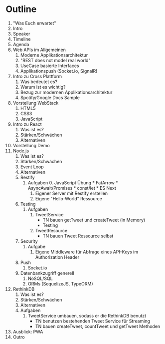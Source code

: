 # Outline

1. "Was Euch erwartet"
2. Intro
3. Speaker
4. Timeline
5. Agenda
6. Web APIs im Allgemeinen
	1. Moderne Applikationsarchitektur
	2. "REST does not model real world"
	3. UseCase basierte Interfaces 
	4. Applikationspush (Socket.io, SignalR)
7. Intro zu Cross Plattform
	1. Was bedeutet es?
	2. Warum ist es wichtig?
	3. Bezug zur modernen Applikationsarchitektur
	4. Spotify/Google Docs Sample
8. Vorstellung WebStack
	1. HTML5
	2. CSS3
	3. JavaScript
9. Intro zu React
	1. Was ist es?
	2. Stärken/Schwächen
	3. Alternativen
10. Vorstellung Demo
11. Node.js
	1. Was ist es?
	2. Stärken/Schwächen
	3. Event Loop
	4. Alternativen 
	5. Restify
		1. Aufgaben
			0. JavaScript Übung
				* FatArrow
				* AsyncAwait/Promises
				* const/let
				* ES Next
			1. Eigener Server mit Restify erstellen
			2. Eigene "Hello-World" Ressource
	6. Testing
		1. Aufgaben
			1. TweetService
				* TN bauen getTweet und createTweet (in Memory)
				* Testing
			2. TweetResource
				* TN bauen Tweet Ressource selbst
	7. Security
		1. Aufgabe
			1. Eigene Middleware für Abfrage eines API-Keys im Authorization Header
	8. Push
		1. Socket.io
	9. Datenbankzugriff generell
		1. NoSQL/SQL
		2. ORMs (SequelizeJS, TypeORM)
12. RethinkDB
	1. Was ist es?
	2. Stärken/Schwächen
	3. Alternativen
	4. Aufgaben
		1. TweetService umbauen, sodass er die RethinkDB benutzt
			* TN benutzen bestehenden Tweet Service für Streaming
			* TN bauen createTweet, countTweet und getTweet Methoden
13. Ausblick: PWA
14. Outro
